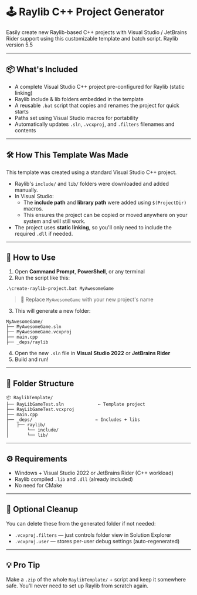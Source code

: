 # 🕹️ Raylib C++ Project Generator

Easily create new Raylib-based C++ projects with Visual Studio / JetBrains Rider support using this customizable template and batch script.
Raylib version 5.5

---

## 📦 What's Included

- A complete Visual Studio C++ project pre-configured for Raylib (static linking)
- Raylib include & lib folders embedded in the template
- A reusable `.bat` script that copies and renames the project for quick starts
- Paths set using Visual Studio macros for portability
- Automatically updates `.sln`, `.vcxproj`, and `.filters` filenames and contents

---

## 🛠️ How This Template Was Made

This template was created using a standard Visual Studio C++ project.

- Raylib's `include/` and `lib/` folders were downloaded and added manually.
- In Visual Studio:
  - The **include path** and **library path** were added using `$(ProjectDir)` macros.
  - This ensures the project can be copied or moved anywhere on your system and will still work.
- The project uses **static linking**, so you'll only need to include the required `.dll` if needed.

---

## 🚀 How to Use

1. Open **Command Prompt**, **PowerShell**, or any terminal
2. Run the script like this:

```
.\create-raylib-project.bat MyAwesomeGame
```

> 🔁 Replace `MyAwesomeGame` with your new project's name

3. This will generate a new folder:
```
MyAwesomeGame/
├── MyAwesomeGame.sln
├── MyAwesomeGame.vcxproj
├── main.cpp
├── _deps/raylib
```

4. Open the new `.sln` file in **Visual Studio 2022** or **JetBrains Rider**
5. Build and run!

---

## 📁 Folder Structure

```
📦 RaylibTemplate/
├── RayLibGameTest.sln             ← Template project
├── RayLibGameTest.vcxproj
├── main.cpp
├── _deps/                        ← Includes + libs
│   ├── raylib/
│   	└── include/
│		└── lib/
```

---

## ⚙️ Requirements

- Windows + Visual Studio 2022 or JetBrains Rider (C++ workload)
- Raylib compiled `.lib` and `.dll` (already included)
- No need for CMake

---

## 🧼 Optional Cleanup

You can delete these from the generated folder if not needed:

- `.vcxproj.filters` — just controls folder view in Solution Explorer
- `.vcxproj.user` — stores per-user debug settings (auto-regenerated)

---

## 💡 Pro Tip

Make a `.zip` of the whole `RaylibTemplate/` + script and keep it somewhere safe. You'll never need to set up Raylib from scratch again.
